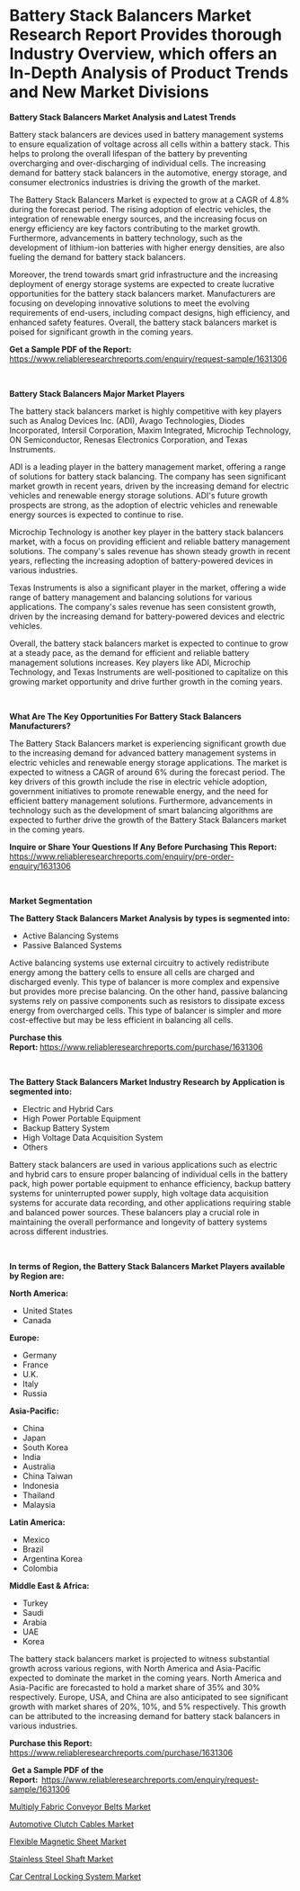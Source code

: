 <p><h1>Battery Stack Balancers Market Research Report Provides thorough Industry Overview, which offers an In-Depth Analysis of Product Trends and New Market Divisions</h1></p><p><strong>Battery Stack Balancers Market Analysis and Latest Trends</strong></p>
<p><p>Battery stack balancers are devices used in battery management systems to ensure equalization of voltage across all cells within a battery stack. This helps to prolong the overall lifespan of the battery by preventing overcharging and over-discharging of individual cells. The increasing demand for battery stack balancers in the automotive, energy storage, and consumer electronics industries is driving the growth of the market.</p><p>The Battery Stack Balancers Market is expected to grow at a CAGR of 4.8% during the forecast period. The rising adoption of electric vehicles, the integration of renewable energy sources, and the increasing focus on energy efficiency are key factors contributing to the market growth. Furthermore, advancements in battery technology, such as the development of lithium-ion batteries with higher energy densities, are also fueling the demand for battery stack balancers.</p><p>Moreover, the trend towards smart grid infrastructure and the increasing deployment of energy storage systems are expected to create lucrative opportunities for the battery stack balancers market. Manufacturers are focusing on developing innovative solutions to meet the evolving requirements of end-users, including compact designs, high efficiency, and enhanced safety features. Overall, the battery stack balancers market is poised for significant growth in the coming years.</p></p>
<p><strong>Get a Sample PDF of the Report:&nbsp;</strong> <a href="https://www.reliableresearchreports.com/enquiry/request-sample/1631306">https://www.reliableresearchreports.com/enquiry/request-sample/1631306</a></p>
<p>&nbsp;</p>
<p><strong>Battery Stack Balancers Major Market Players</strong></p>
<p><p>The battery stack balancers market is highly competitive with key players such as Analog Devices Inc. (ADI), Avago Technologies, Diodes Incorporated, Intersil Corporation, Maxim Integrated, Microchip Technology, ON Semiconductor, Renesas Electronics Corporation, and Texas Instruments.</p><p>ADI is a leading player in the battery management market, offering a range of solutions for battery stack balancing. The company has seen significant market growth in recent years, driven by the increasing demand for electric vehicles and renewable energy storage solutions. ADI's future growth prospects are strong, as the adoption of electric vehicles and renewable energy sources is expected to continue to rise.</p><p>Microchip Technology is another key player in the battery stack balancers market, with a focus on providing efficient and reliable battery management solutions. The company's sales revenue has shown steady growth in recent years, reflecting the increasing adoption of battery-powered devices in various industries.</p><p>Texas Instruments is also a significant player in the market, offering a wide range of battery management and balancing solutions for various applications. The company's sales revenue has seen consistent growth, driven by the increasing demand for battery-powered devices and electric vehicles.</p><p>Overall, the battery stack balancers market is expected to continue to grow at a steady pace, as the demand for efficient and reliable battery management solutions increases. Key players like ADI, Microchip Technology, and Texas Instruments are well-positioned to capitalize on this growing market opportunity and drive further growth in the coming years.</p></p>
<p>&nbsp;</p>
<p><strong>What Are The Key Opportunities For Battery Stack Balancers Manufacturers?</strong></p>
<p><p>The Battery Stack Balancers market is experiencing significant growth due to the increasing demand for advanced battery management systems in electric vehicles and renewable energy storage applications. The market is expected to witness a CAGR of around 6% during the forecast period. The key drivers of this growth include the rise in electric vehicle adoption, government initiatives to promote renewable energy, and the need for efficient battery management solutions. Furthermore, advancements in technology such as the development of smart balancing algorithms are expected to further drive the growth of the Battery Stack Balancers market in the coming years.</p></p>
<p><strong>Inquire or Share Your Questions If Any Before Purchasing This Report:</strong> <a href="https://www.reliableresearchreports.com/enquiry/pre-order-enquiry/1631306">https://www.reliableresearchreports.com/enquiry/pre-order-enquiry/1631306</a></p>
<p>&nbsp;</p>
<p><strong>Market Segmentation</strong></p>
<p><strong>The Battery Stack Balancers Market Analysis by types is segmented into:</strong></p>
<p><ul><li>Active Balancing Systems</li><li>Passive Balanced Systems</li></ul></p>
<p><p>Active balancing systems use external circuitry to actively redistribute energy among the battery cells to ensure all cells are charged and discharged evenly. This type of balancer is more complex and expensive but provides more precise balancing. On the other hand, passive balancing systems rely on passive components such as resistors to dissipate excess energy from overcharged cells. This type of balancer is simpler and more cost-effective but may be less efficient in balancing all cells.</p></p>
<p><strong>Purchase this Report:&nbsp;</strong><a href="https://www.reliableresearchreports.com/purchase/1631306">https://www.reliableresearchreports.com/purchase/1631306</a></p>
<p>&nbsp;</p>
<p><strong>The Battery Stack Balancers Market Industry Research by Application is segmented into:</strong></p>
<p><ul><li>Electric and Hybrid Cars</li><li>High Power Portable Equipment</li><li>Backup Battery System</li><li>High Voltage Data Acquisition System</li><li>Others</li></ul></p>
<p><p>Battery stack balancers are used in various applications such as electric and hybrid cars to ensure proper balancing of individual cells in the battery pack, high power portable equipment to enhance efficiency, backup battery systems for uninterrupted power supply, high voltage data acquisition systems for accurate data recording, and other applications requiring stable and balanced power sources. These balancers play a crucial role in maintaining the overall performance and longevity of battery systems across different industries.</p></p>
<p>&nbsp;</p>
<p><strong>In terms of Region, the Battery Stack Balancers Market Players available by Region are:</strong></p>
<p>
    <p> <strong> North America: </strong>
        <ul>
            <li>United States</li>
            <li>Canada</li>
        </ul>
        </p> 
    <p> <strong> Europe: </strong>
        <ul>
            <li>Germany</li>
            <li>France</li>
            <li>U.K.</li>
            <li>Italy</li>
            <li>Russia</li>
        </ul>
        </p> 
    <p> <strong> Asia-Pacific: </strong>
        <ul>
            <li>China</li>
            <li>Japan</li>
            <li>South Korea</li>
            <li>India</li>
            <li>Australia</li>
            <li>China Taiwan</li>
            <li>Indonesia</li>
            <li>Thailand</li>
            <li>Malaysia</li>
        </ul>
        </p> 
    <p> <strong> Latin America: </strong>
        <ul>
            <li>Mexico</li>
            <li>Brazil</li>
            <li>Argentina Korea</li>
            <li>Colombia</li>
        </ul>
        </p> 
    <p> <strong> Middle East & Africa: </strong>
        <ul>
            <li>Turkey</li>
            <li>Saudi</li>
            <li>Arabia</li>
            <li>UAE</li>
            <li>Korea</li>
        </ul>
    </p>
    </p>
<p><p>The battery stack balancers market is projected to witness substantial growth across various regions, with North America and Asia-Pacific expected to dominate the market in the coming years. North America and Asia-Pacific are forecasted to hold a market share of 35% and 30% respectively. Europe, USA, and China are also anticipated to see significant growth with market shares of 20%, 10%, and 5% respectively. This growth can be attributed to the increasing demand for battery stack balancers in various industries.</p></p>
<p><strong>Purchase this Report: </strong><a href="https://www.reliableresearchreports.com/purchase/1631306">https://www.reliableresearchreports.com/purchase/1631306</a></p>
<p>&nbsp;<strong>Get a Sample PDF of the Report:&nbsp;&nbsp;</strong><a href="https://www.reliableresearchreports.com/enquiry/request-sample/1631306">https://www.reliableresearchreports.com/enquiry/request-sample/1631306</a></p>
<p><strong></strong></p>
<p><p><a href="https://scarlet-rocket-c63.notion.site/Multiply-Fabric-Conveyor-Belts-Market-Size-Global-Industry-Overview-Market-Segmentation-and-Foreca-c8cae5351d8b468c9fdf32c3c7e045f8">Multiply Fabric Conveyor Belts Market</a></p><p><a href="https://zircon-bluebell-299.notion.site/Automotive-Clutch-Cables-Market-Size-and-Growth-Market-Segmentation-Regional-and-Country-Breakdown-943881c06e59430c9259f462da83ddb5">Automotive Clutch Cables Market</a></p><p><a href="https://view.publitas.com/reportprime-1/flexible-magnetic-sheet-market-size-evaluating-its-market-trends-growth-and-projections-2024-2031/">Flexible Magnetic Sheet Market</a></p><p><a href="https://view.publitas.com/reportprime-1/stainless-steel-shaft-market-size-share-trends-analysis-report-by-application-regional-outlook-competitive-strategies-and-segment-forecasts-2024-2031/">Stainless Steel Shaft Market</a></p><p><a href="https://fearless-okapi-6c8.notion.site/Car-Central-Locking-System-Market-Size-Focuses-on-Market-Dynamics-In-Depth-Analysis-and-Future-Proj-383c3f6a227147388b08c5f5c29a0ba4">Car Central Locking System Market</a></p></p>